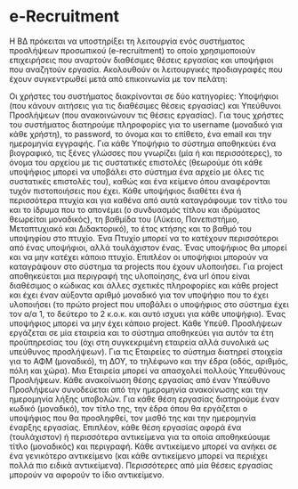 # e-Recruitment
Η ΒΔ πρόκειται να υποστηρίξει τη λειτουργία ενός συστήματος προσλήψεων προσωπικού (e-recruitment) 
το οποίο χρησιμοποιούν επιχειρήσεις που αναρτούν διαθέσιμες θέσεις εργασίας και υποψήφιοι που αναζητούν εργασία.
Ακολουθούν οι λειτουργικές προδιαγραφές που έχουν συγκεντρωθεί μετά από επικοινωνία με τον πελάτη:

Οι χρήστες του συστήματος διακρίνονται σε δύο κατηγορίες: 
Υποψήφιοι (που κάνουν αιτήσεις για τις διαθέσιμες θέσεις εργασίας) και Υπεύθυνοι Προσλήψεων (που ανακοινώνουν τις θέσεις εργασίας).
Για τους χρήστες του συστήματος διατηρούμε πληροφορίες για το username (μοναδικό για κάθε χρήστη),
το password, το όνομα και το επίθετο, ένα email και την ημερομηνία εγγραφής.
Για κάθε Υποψήφιο το σύστημα αποθηκεύει ένα βιογραφικό, τις ξένες γλώσσες που γνωρίζει (μία ή και περισσότερες),
το όνομα του αρχείου με τις συστατικές επιστολές (θεωρούμε ότι κάθε υποψήφιος μπορεί να υποβάλει στο σύστημα
ένα αρχείο με όλες τις συστατικές επιστολές του), καθώς και ένα κείμενο όπου αναφέρονται τυχόν πιστοποιήσεις που έχει. 
Κάθε υποψήφιος διαθέτει ένα ή περισσότερα πτυχία και για καθένα από αυτά καταγράφουμε τον τίτλο του και το ίδρυμα 
που το απονέμει (ο συνδυασμός τίτλου και ιδρύματος θεωρείται μοναδικός), τη βαθμίδα του (Λύκειο, Πανεπιστήμιο, Μεταπτυχιακό και Διδακτορικό),
το έτος κτήσης και το βαθμό του υποψηφίου στο πτυχίο. Ένα Πτυχίο μπορεί να το κατέχουν περισσότεροι από ένας υποψήφιοι,
αλλά τουλάχιστον ένας. Ένας υποψήφιος θα μπορεί και να μην κατέχει κάποιο πτυχίο.
Επιπλέον οι υποψήφιοι μπορούν να καταγράψουν στο σύστημα τα projects που έχουν υλοποιήσει. 
Για project αποθηκεύεται μια περιγραφή της υλοποίησης, ένα url όπου είναι διαθέσιμος ο κώδικας 
και άλλες σχετικές πληροφορίες και κάθε project και έχει έναν αύξοντα αριθμό μοναδικό για τον υποψήφιο που το έχει υλοποιήσει
(το πρώτο project που υποβάλει ο υποψήφιος στο σύστημα έχει τον α/α 1, το δεύτερο το 2 κ.ο.κ. και αυτό ισχυει για κάθε υποψήφιο). 
Ένας υποψήφιος μπορεί να μην έχει κάποιο project. Κάθε Υπεύθ. 
Προσλήψεων εργάζεται σε μία εταιρεία και το σύστημα αποθηκεύει για αυτόν τα έτη προϋπηρεσίας του (όχι στη συγκεκριμένη εταιρεία αλλά συνολικά ως υπεύθυνος προσλήψεων).
Για τις Εταιρείες το σύστημα διατηρεί στοιχεία για το ΑΦΜ (μοναδικό), τη ΔΟΥ, το τηλέφωνο και την έδρα (οδός, αριθμός, πόλη και χώρα).
Μια Εταιρεία μπορεί να απασχολεί πολλούς Υπευθύνους Προσλήψεων.
Κάθε ανακοίνωση θέσης εργασίας από έναν Υπεύθυνο Προσλήψεων συνοδεύεται από την ημερομηνία ανακοίνωσης και την ημερομηνία λήξης υποβολών.
Για κάθε θέση εργασίας διατηρούμε έναν κωδικό (μοναδικό), τον τίτλο της, την έδρα όπου θα εργάζεται ο υποψήφιος που θα προσληφθεί,
τον μισθό της και την ημερομηνία έναρξης εργασίας. Επιπλέον, κάθε θέση εργασίας αφορά ένα (τουλάχιστον)
ή περισσότερα αντικείμενα για τα οποία αποθηκεύουμε τίτλο (μοναδικός) και περιγραφή. 
Κάθε αντικείμενο μπορεί να ανήκει σε ένα γενικότερο αντικείμενο 
(και κάθε αντικείμενο μπορεί να περιέχει πολλά πιο ειδικά αντικείμενα). 
Περισσότερες από μία θέσεις εργασίας μπορούν να αφορούν το ίδιο αντικείμενο.
